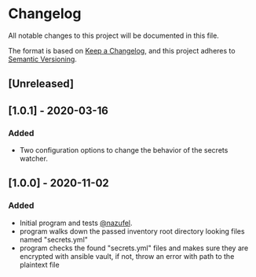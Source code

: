 # Changelog
All notable changes to this project will be documented in this file.

The format is based on [Keep a Changelog](https://keepachangelog.com/en/1.0.0/),
and this project adheres to [Semantic Versioning](https://semver.org/spec/v2.0.0.html).

## [Unreleased]

## [1.0.1] - 2020-03-16
### Added
- Two configuration options to change the behavior of the secrets watcher.

## [1.0.0] - 2020-11-02
### Added
- Initial program and tests [@nazufel](https://github.com/nazufel).
- program walks down the passed inventory root directory looking files named "secrets.yml"
- program checks the found "secrets.yml" files and makes sure they are encrypted with ansible vault, if not, throw an error with path to the plaintext file